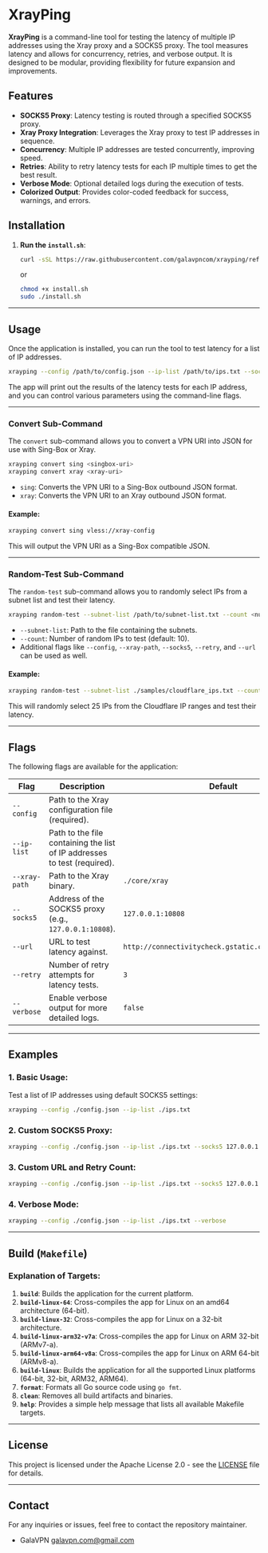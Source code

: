# XrayPing

**XrayPing** is a command-line tool for testing the latency of multiple IP addresses using the Xray proxy and a SOCKS5 proxy. The tool measures latency and allows for concurrency, retries, and verbose output. It is designed to be modular, providing flexibility for future expansion and improvements.

## Features

- **SOCKS5 Proxy**: Latency testing is routed through a specified SOCKS5 proxy.
- **Xray Proxy Integration**: Leverages the Xray proxy to test IP addresses in sequence.
- **Concurrency**: Multiple IP addresses are tested concurrently, improving speed.
- **Retries**: Ability to retry latency tests for each IP multiple times to get the best result.
- **Verbose Mode**: Optional detailed logs during the execution of tests.
- **Colorized Output**: Provides color-coded feedback for success, warnings, and errors.

## Installation

1. **Run the `install.sh`**:

   ```bash
   curl -sSL https://raw.githubusercontent.com/galavpncom/xrayping/refs/heads/main/install.sh | bash
   ```

   or

   ```bash
   chmod +x install.sh
   sudo ./install.sh
   ```

---

## Usage

Once the application is installed, you can run the tool to test latency for a list of IP addresses.

```bash
xrayping --config /path/to/config.json --ip-list /path/to/ips.txt --socks5 127.0.0.1:10808
```

The app will print out the results of the latency tests for each IP address, and you can control various parameters using the command-line flags.

---

### Convert Sub-Command

The `convert` sub-command allows you to convert a VPN URI into JSON for use with Sing-Box or Xray.

```bash
xrayping convert sing <singbox-uri>
xrayping convert xray <xray-uri>
```

- `sing`: Converts the VPN URI to a Sing-Box outbound JSON format.
- `xray`: Converts the VPN URI to an Xray outbound JSON format.

#### Example:

```bash
xrayping convert sing vless://xray-config
```

This will output the VPN URI as a Sing-Box compatible JSON.

---

### Random-Test Sub-Command

The `random-test` sub-command allows you to randomly select IPs from a subnet list and test their latency.

```bash
xrayping random-test --subnet-list /path/to/subnet-list.txt --count <number-of-ips>
```

- `--subnet-list`: Path to the file containing the subnets.
- `--count`: Number of random IPs to test (default: 10).
- Additional flags like `--config`, `--xray-path`, `--socks5`, `--retry`, and `--url` can be used as well.

#### Example:

```bash
xrayping random-test --subnet-list ./samples/cloudflare_ips.txt --count 25 --config ./config.json --socks5 127.0.0.1:10808 --retry 3
```

This will randomly select 25 IPs from the Cloudflare IP ranges and test their latency.

---

## Flags

The following flags are available for the application:

| Flag          | Description                                                              | Default                                             |
| ------------- | ------------------------------------------------------------------------ | --------------------------------------------------- |
| `--config`    | Path to the Xray configuration file (required).                          |                                                     |
| `--ip-list`   | Path to the file containing the list of IP addresses to test (required). |                                                     |
| `--xray-path` | Path to the Xray binary.                                                 | `./core/xray`                                       |
| `--socks5`    | Address of the SOCKS5 proxy (e.g., `127.0.0.1:10808`).                   | `127.0.0.1:10808`                                   |
| `--url`       | URL to test latency against.                                             | `http://connectivitycheck.gstatic.com/generate_204` |
| `--retry`     | Number of retry attempts for latency tests.                              | `3`                                                 |
| `--verbose`   | Enable verbose output for more detailed logs.                            | `false`                                             |

---

## Examples

### 1. Basic Usage:

Test a list of IP addresses using default SOCKS5 settings:

```bash
xrayping --config ./config.json --ip-list ./ips.txt
```

### 2. Custom SOCKS5 Proxy:

```bash
xrayping --config ./config.json --ip-list ./ips.txt --socks5 127.0.0.1:8089
```

### 3. Custom URL and Retry Count:

```bash
xrayping --config ./config.json --ip-list ./ips.txt --socks5 127.0.0.1:8089 --url http://example.com --retry 5
```

### 4. Verbose Mode:

```bash
xrayping --config ./config.json --ip-list ./ips.txt --verbose
```

---

## Build (`Makefile`)

### Explanation of Targets:

1. **`build`**: Builds the application for the current platform.
2. **`build-linux-64`**: Cross-compiles the app for Linux on an amd64 architecture (64-bit).
3. **`build-linux-32`**: Cross-compiles the app for Linux on a 32-bit architecture.
4. **`build-linux-arm32-v7a`**: Cross-compiles the app for Linux on ARM 32-bit (ARMv7-a).
5. **`build-linux-arm64-v8a`**: Cross-compiles the app for Linux on ARM 64-bit (ARMv8-a).
6. **`build-linux`**: Builds the application for all the supported Linux platforms (64-bit, 32-bit, ARM32, ARM64).
7. **`format`**: Formats all Go source code using `go fmt`.
8. **`clean`**: Removes all build artifacts and binaries.
9. **`help`**: Provides a simple help message that lists all available Makefile targets.

---

## License

This project is licensed under the Apache License 2.0 - see the [LICENSE](LICENSE) file for details.

---

## Contact

For any inquiries or issues, feel free to contact the repository maintainer.

- GalaVPN <galavpn.com@gmail.com>
